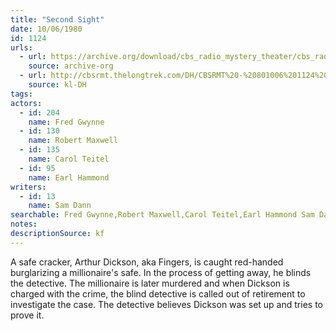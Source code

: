 ```yaml
---
title: "Second Sight"
date: 10/06/1980
id: 1124
urls: 
  - url: https://archive.org/download/cbs_radio_mystery_theater/cbs_radio_mystery_theater-1101-1150.zip/cbs_radio_mystery_theater-1101-1150%2Fcbsrmt_1124_second_sight.mp3
    source: archive-org
  - url: http://cbsrmt.thelongtrek.com/DH/CBSRMT%20-%20801006%201124%20Second%20Sight_dh.mp3
    source: kl-DH
tags: 
actors:  
  - id: 204
    name: Fred Gwynne  
  - id: 130
    name: Robert Maxwell  
  - id: 135
    name: Carol Teitel  
  - id: 95
    name: Earl Hammond
writers:  
  - id: 13
    name: Sam Dann
searchable: Fred Gwynne,Robert Maxwell,Carol Teitel,Earl Hammond Sam Dann
notes: 
descriptionSource: kf
---
```

A safe cracker, Arthur Dickson, aka Fingers, is caught red-handed burglarizing a millionaire's safe. In the process of getting away, he blinds the detective. The millionaire is later murdered and when Dickson is charged with the crime, the blind detective is called out of retirement to investigate the case. The detective believes Dickson was set up and tries to prove it.